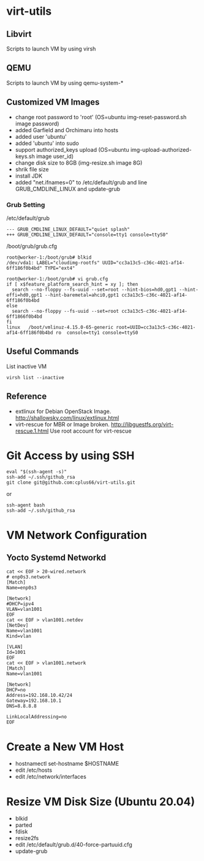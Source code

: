 # virt-utils
## Libvirt
Scripts to launch VM by using virsh

## QEMU
Scripts to launch VM by using qemu-system-*

## Customized VM Images
- change root password to 'root' (OS=ubuntu img-reset-password.sh image password)
- added Garfield and Orchimaru into hosts
- added user 'ubuntu'
- added 'ubuntu' into sudo
- support authorized_keys upload (OS=ubuntu img-upload-authorized-keys.sh image user_id)
- change disk size to 8GB (img-resize.sh image 8G)
- shrik file size
- install JDK
- added "net.ifnames=0" to /etc/default/grub and line GRUB_CMDLINE_LINUX and update-grub

### Grub Setting

/etc/default/grub
```
--- GRUB_CMDLINE_LINUX_DEFAULT="quiet splash"
+++ GRUB_CMDLINE_LINUX_DEFAULT="console=tty1 console=ttyS0"
```
/boot/grub/grub.cfg
```
root@worker-1:/boot/grub# blkid
/dev/vda1: LABEL="cloudimg-rootfs" UUID="cc3a13c5-c36c-4021-af14-6ff186f0b4bd" TYPE="ext4" 

root@worker-1:/boot/grub# vi grub.cfg
if [ x$feature_platform_search_hint = xy ]; then
  search --no-floppy --fs-uuid --set=root --hint-bios=hd0,gpt1 --hint-effi=hd0,gpt1 --hint-baremetal=ahci0,gpt1 cc3a13c5-c36c-4021-af14-6ff186f0b4bd
else
  search --no-floppy --fs-uuid --set=root cc3a13c5-c36c-4021-af14-6ff1866f0b4bd  
fi
linux   /boot/vmlinuz-4.15.0-65-generic root=UUID=cc3a13c5-c36c-4021-af14-6ff186f0b4bd ro  console=tty1 console=ttyS0

```

## Useful Commands

List inactive VM
```
virsh list --inactive
```

## Reference
- extlinux for Debian OpenStack Image. http://shallowsky.com/linux/extlinux.html
- virt-rescue for MBR or Image broken. http://libguestfs.org/virt-rescue.1.html
  Use root account for virt-rescue

# Git Access by using SSH
```
eval "$(ssh-agent -s)"
ssh-add ~/.ssh/github_rsa
git clone git@github.com:cplus66/virt-utils.git
```
or
```
ssh-agent bash
ssh-add ~/.ssh/github_rsa
```

# VM Network Configuration
## Yocto Systemd Networkd

```
cat << EOF > 20-wired.network
# enp0s3.network
[Match]
Name=enp0s3

[Network]
#DHCP=ipv4
VLAN=vlan1001
EOF
cat << EOF > vlan1001.netdev
[NetDev]
Name=vlan1001
Kind=vlan

[VLAN]
Id=1001
EOF
cat << EOF > vlan1001.network
[Match]
Name=vlan1001

[Network]
DHCP=no
Address=192.168.10.42/24
Gateway=192.168.10.1
DNS=8.8.8.8

LinkLocalAddressing=no
EOF
```

# Create a New VM Host
- hostnamectl set-hostname $HOSTNAME
- edit /etc/hosts
- edit /etc/network/interfaces

# Resize VM Disk Size (Ubuntu 20.04)
- blkid
- parted
- fdisk
- resize2fs
- edit /etc/default/grub.d/40-force-partuuid.cfg
- update-grub
